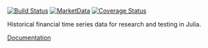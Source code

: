 [![Build Status](https://travis-ci.org/JuliaQuant/MarketData.jl.png)](https://travis-ci.org/JuliaQuant/MarketData.jl)
[![MarketData](http://pkg.julialang.org/badges/MarketData_0.4.svg)](http://pkg.julialang.org/?pkg=MarketData&ver=0.5)
[![Coverage Status](https://img.shields.io/coveralls/JuliaQuant/MarketData.jl.svg)](https://coveralls.io/r/JuliaQuant/MarketData.jl)

Historical financial time series data for research and testing in Julia.

[Documentation](http://marketdata.readthedocs.org/en/latest/)
